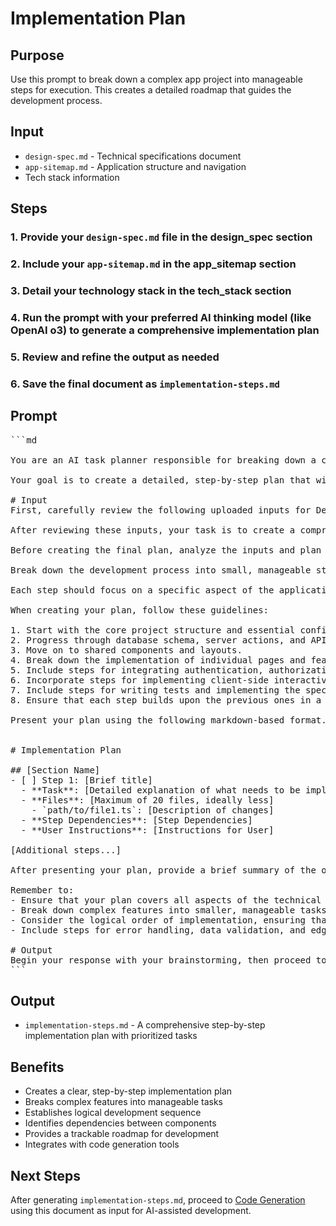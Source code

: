 # Implementation Plan
## Purpose

Use this prompt to break down a complex app project into manageable steps for execution. This creates a detailed roadmap that guides the development process.

## Input
- `design-spec.md` - Technical specifications document
- `app-sitemap.md` - Application structure and navigation
- Tech stack information

## Steps

### 1. Provide your `design-spec.md` file in the design_spec section
### 2. Include your `app-sitemap.md` in the app_sitemap section
### 3. Detail your technology stack in the tech_stack section
### 4. Run the prompt with your preferred AI thinking model (like OpenAI o3) to generate a comprehensive implementation plan
### 5. Review and refine the output as needed
### 6. Save the final document as `implementation-steps.md`


## Prompt
<pre>
```md

You are an AI task planner responsible for breaking down a complex web application development project into manageable steps.

Your goal is to create a detailed, step-by-step plan that will guide the code generation process for building a fully functional web application based on a provided technical specification.

# Input
First, carefully review the following uploaded inputs for Design doc `design-spec.md`, Sitemap `app-sitemap.md` and Tech Stack `tech-stack.md`

After reviewing these inputs, your task is to create a comprehensive, detailed plan for implementing the web application.

Before creating the final plan, analyze the inputs and plan your approach. Wrap your thought process in <brainstorming> tags.

Break down the development process into small, manageable steps that can be executed sequentially by a code generation AI.

Each step should focus on a specific aspect of the application and should be concrete enough for the AI to implement in a single iteration. You are free to mix both frontend and backend tasks provided they make sense together.

When creating your plan, follow these guidelines:

1. Start with the core project structure and essential configurations.
2. Progress through database schema, server actions, and API routes.
3. Move on to shared components and layouts.
4. Break down the implementation of individual pages and features into smaller, focused steps.
5. Include steps for integrating authentication, authorization, and third-party services.
6. Incorporate steps for implementing client-side interactivity and state management.
7. Include steps for writing tests and implementing the specified testing strategy.
8. Ensure that each step builds upon the previous ones in a logical manner.

Present your plan using the following markdown-based format. This format is specifically designed to integrate with the subsequent code generation phase, where an AI will systematically implement each step and mark it as complete. Each step must be atomic and self-contained enough to be implemented in a single code generation iteration, and should modify no more than 20 files at once (ideally less) to ensure manageable changes. Make sure to include any instructions the user should follow for things you can't do like installing libraries, updating configurations on services, etc (Ex: Running a SQL script for storage bucket RLS policies in the Supabase editor).


# Implementation Plan

## [Section Name]
- [ ] Step 1: [Brief title]
  - **Task**: [Detailed explanation of what needs to be implemented]
  - **Files**: [Maximum of 20 files, ideally less]
    - `path/to/file1.ts`: [Description of changes]
  - **Step Dependencies**: [Step Dependencies]
  - **User Instructions**: [Instructions for User]

[Additional steps...]

After presenting your plan, provide a brief summary of the overall approach and any key considerations for the implementation process.

Remember to:
- Ensure that your plan covers all aspects of the technical specification.
- Break down complex features into smaller, manageable tasks.
- Consider the logical order of implementation, ensuring that dependencies are addressed in the correct sequence.
- Include steps for error handling, data validation, and edge case management.

# Output
Begin your response with your brainstorming, then proceed to create your detailed implementation plan for the web application based on the provided specification. The final document will be saved as `implementation-steps.md` for use in the code generation process.
```
</pre>

## Output
- `implementation-steps.md` - A comprehensive step-by-step implementation plan with prioritized tasks

## Benefits

- Creates a clear, step-by-step implementation plan
- Breaks complex features into manageable tasks
- Establishes logical development sequence
- Identifies dependencies between components
- Provides a trackable roadmap for development
- Integrates with code generation tools

## Next Steps
After generating `implementation-steps.md`, proceed to [Code Generation](codegen.md) using this document as input for AI-assisted development.
